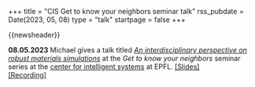 +++
title       = "CIS Get to know your neighbors seminar talk"
rss_pubdate = Date(2023, 05, 08)
type        = "talk"
startpage   = false
+++

{{newsheader}}

**08.05.2023** Michael gives a talk titled
[*An interdisciplinary perspective on robust materials simulations*](https://michael-herbst.com/talks/2023.05.08_cis_gtn.pdf)
at the *Get to know your neighbors* seminar series
at the [center for intelligent systems](https://www.epfl.ch/research/domains/cis/center-for-intelligent-systems-cis/)
at EPFL.
[[Slides]](https://michael-herbst.com/talks/2023.05.08_cis_gtn.pdf)  
[[Recording]](https://youtube.com/watch?v=2jg4LGbJvBk)
